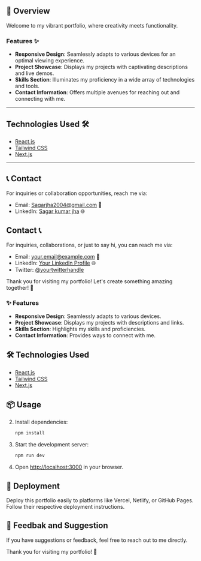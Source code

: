 ## 🚀 Overview

Welcome to my vibrant portfolio, where creativity meets functionality.

### Features ✨

- **Responsive Design**: Seamlessly adapts to various devices for an optimal viewing experience.
- **Project Showcase**: Displays my projects with captivating descriptions and live demos.
- **Skills Section**: Illuminates my proficiency in a wide array of technologies and tools.
- **Contact Information**: Offers multiple avenues for reaching out and connecting with me.

---

## Technologies Used 🛠️

- [React.js](https://reactjs.org/)
- [Tailwind CSS](https://tailwindcss.com/)
- [Next.js](https://nextjs.org/)

---



## 📞 Contact

For inquiries or collaboration opportunities, reach me via:
- Email: [Sagarjha2004@gmail.com](mailto:sagarjha2004@gmail.com) 📧
- LinkedIn: [Sagar kumar jha](https://www.linkedin.com/in/sagar-kumar-jha-237405240/ ) 🌐
## Contact 📞

For inquiries, collaborations, or just to say hi, you can reach me via:
- Email: [your.email@example.com](mailto:your.email@example.com) 📧
- LinkedIn: [Your LinkedIn Profile](https://www.linkedin.com/in/yourusername) 🌐
- Twitter: [@yourtwitterhandle](https://twitter.com/yourtwitterhandle)

Thank you for visiting my portfolio! Let's create something amazing together! 🌟


### ✨ Features

- **Responsive Design**: Seamlessly adapts to various devices.
- **Project Showcase**: Displays my projects with descriptions and links.
- **Skills Section**: Highlights my skills and proficiencies.
- **Contact Information**: Provides ways to connect with me.

## 🛠️ Technologies Used

- [React.js](https://reactjs.org/)
- [Tailwind CSS](https://tailwindcss.com/)
- [Next.js](https://nextjs.org/)

## 📦 Usage


2. Install dependencies:
   ```bash
   npm install
   ```

3. Start the development server:
   ```bash
   npm run dev
   ```

4. Open [http://localhost:3000](http://localhost:3000) in your browser.

## 🚀 Deployment

Deploy this portfolio easily to platforms like Vercel, Netlify, or GitHub Pages. Follow their respective deployment instructions.

## 🤝 Feedbak and Suggestion

If you have suggestions or feedback, feel free to reach out to me directly.


Thank you for visiting my portfolio! 🌟
```
